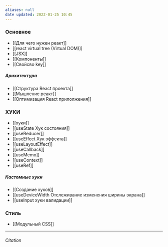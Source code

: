```yaml
---
aliases: null
date updated: 2022-01-25 10:45
---
```


### Основное

- [[Для чего нужен реакт]]
- [[react virtual  tree (Virtual DOM)]]
- [[JSX]]
- [[Компоненты]]
- [[Свойсво key]]

##### Арихитектура

- [[Структура React проекта]]
- [[Мышление реакт]]
- [[Оптимизация React прилолжения]]

### ХУКИ

- [[хуки]]
- [[useState  Хук состояния]]
-  [[useReducer]]
- [[useEffect Хук эффекта]]
- [[useLayoutEffect]]
- [[useCallback]]
- [[useMemo]]
- [[useContext]]
- [[useRef]]


##### Кастомные хуки

- [[Создание хуков]]
- [[useDeviceWidth Отслеживание изменения ширины экрана]]
- [[useInput хуки валидации]]

### Стиль

- [[Модульный CSS]]

---

###### Citation
